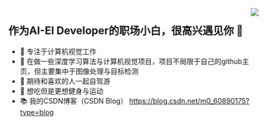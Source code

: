 <img align="right" src="https://github-readme-stats.vercel.app/api?username=xiaoaleiBLUE&theme=dracula&show_icons=true&icon_color=CE1D2D&text_color=718096&bg_color=ffffff&hide_title=true">
</a>


## 作为AI-EI Developer的职场小白，很高兴遇见你 👋

- 🧡 专注于计算机视觉工作
- 🔨 在做一些深度学习算法与计算机视觉项目，项目不局限于自己的github主页，但主要集中于图像处理与目标检测
- 🍬 期待和喜欢的人一起自驾游
- 🥩 想吃但是更想健身与运动
- 📚 我的CSDN博客（CSDN Blog） https://blog.csdn.net/m0_60890175?type=blog
